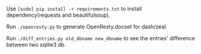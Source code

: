 Use `[sudo] pip install -r requirements.txt` to install dependency(requests and beautifulsoup).

Run `./openresty.py` to generate OpenResty.docset for dash/zeal.

Run `./diff_entries.py old_dbname new_dbname` to see the entries' difference between two sqlite3 db.
